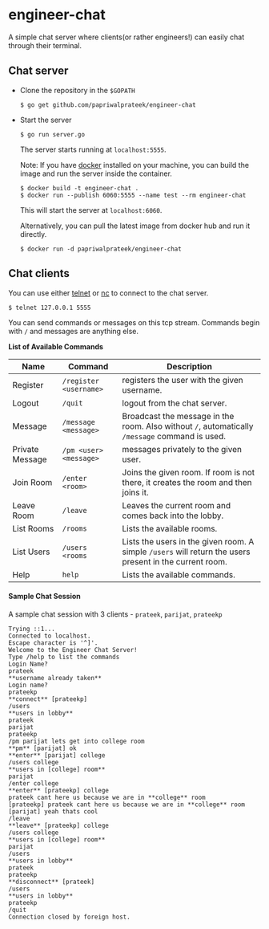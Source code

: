 # engineer-chat

A simple chat server where clients(or rather engineers!) can easily chat through their terminal.

## Chat server

- Clone the repository in the `$GOPATH`
  ```
  $ go get github.com/papriwalprateek/engineer-chat
  ```

- Start the server
  ```
  $ go run server.go
  ```
  The server starts running at `localhost:5555`.

  Note: If you have [docker](https://www.docker.com/) installed on your machine, you can build the image and run the server inside the container.
  ```
  $ docker build -t engineer-chat .
  $ docker run --publish 6060:5555 --name test --rm engineer-chat
  ```
  This will start the server at `localhost:6060`.

  Alternatively, you can pull the latest image from docker hub and run it directly.
  ```
  $ docker run -d papriwalprateek/engineer-chat
  ```

## Chat clients
You can use either [telnet](http://linux.die.net/man/1/telnet) or [nc](http://linux.die.net/man/1/nc) to connect to the chat server.
```
$ telnet 127.0.0.1 5555
```

You can send commands or messages on this tcp stream. Commands begin with `/` and messages are anything else.

**List of Available Commands**

|Name           |Command               |Description
|---------------|----------------------|------------------------------------------- 
|Register       |`/register <username>`|registers the user with the given username.
|Logout         |`/quit`               |logout from the chat server.
|Message        |`/message <message>`  |Broadcast the message in the room. Also without `/`, automatically `/message` command is used.
|Private Message|`/pm <user> <message>`|messages privately to the given user.
|Join Room      |`/enter <room>`      |Joins the given room. If room is not there, it creates the room and then joins it.
|Leave Room     |`/leave`            |Leaves the current room and comes back into the lobby.
|List Rooms     |`/rooms`            |Lists the available rooms.
|List Users     |`/users <rooms`     |Lists the users in the given room. A simple `/users` will return the users present in the current room.
|Help           |`help`              |Lists the available commands.

#### Sample Chat Session
A sample chat session with 3 clients - `prateek`, `parijat`, `prateekp`

```
Trying ::1...
Connected to localhost.
Escape character is '^]'.
Welcome to the Engineer Chat Server!
Type /help to list the commands
Login Name?
prateek
**username already taken**
Login name?
prateekp
**connect** [prateekp] 
/users
**users in lobby**
prateek
parijat
prateekp
/pm parijat lets get into college room
**pm** [parijat] ok
**enter** [parijat] college
/users college
**users in [college] room**
parijat
/enter college
**enter** [prateekp] college
prateek cant here us because we are in **college** room
[prateekp] prateek cant here us because we are in **college** room
[parijat] yeah thats cool
/leave
**leave** [prateekp] college
/users college 
**users in [college] room**
parijat
/users
**users in lobby**
prateek
prateekp
**disconnect** [prateek] 
/users
**users in lobby**
prateekp
/quit
Connection closed by foreign host.
```
